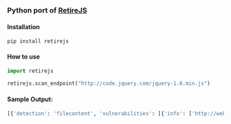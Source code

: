 ### Python port of [RetireJS](https://github.com/RetireJS/retire.js)

#### Installation
`pip install retirejs`

#### How to use

```python
import retirejs

retirejs.scan_endpoint("http://code.jquery.com/jquery-1.6.min.js")


```


#### Sample Output:

```python
[{'detection': 'filecontent', 'vulnerabilities': [{'info': ['http://web.nvd.nist.gov/view/vuln/detail?vulnId=CVE-2011-4969', 'http://research.insecurelabs.org/jquery/test/'], 'identifiers': {'CVE': ['CVE-2011-4969']}, 'severity': 'medium'}, {'info': ['http://bugs.jquery.com/ticket/11290', 'http://research.insecurelabs.org/jquery/test/'], 'identifiers': {'bug': '11290', 'summary': 'Selector interpreted as HTML'}, 'severity': 'medium'}, {'info': ['https://github.com/jquery/jquery/issues/2432', 'http://blog.jquery.com/2016/01/08/jquery-2-2-and-1-12-released/'], 'identifiers': {'summary': '3rd party CORS request may execute'}, 'severity': 'medium'}], 'version': '1.6.0', 'component': 'jquery'}]
```
